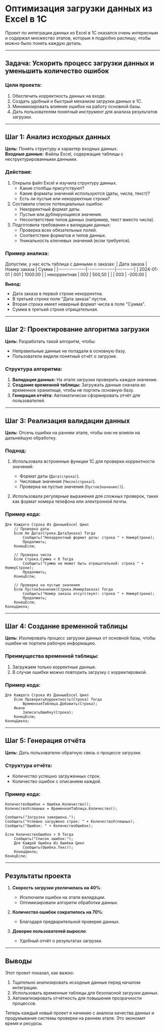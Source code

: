 # Оптимизация загрузки данных из Excel в 1С

Проект по интеграции данных из Excel в 1С оказался очень интересным и содержал множество этапов, которые я подробно распишу, чтобы можно было понять каждую деталь.

---

## Задача: Ускорить процесс загрузки данных и уменьшить количество ошибок

### Цели проекта:
1. Обеспечить корректность данных на входе.
2. Создать удобный и быстрый механизм загрузки данных в 1С.
3. Минимизировать влияние ошибок на работу основной базы.
4. Дать пользователям понятный инструмент для анализа результатов загрузки.

---

## Шаг 1: Анализ исходных данных

**Цель:** Понять структуру и характер входных данных.  
**Входные данные:** Файлы Excel, содержащие таблицы с неструктурированными данными.

### Действия:
1. Открыла файл Excel и изучила структуру данных.
   - Какие столбцы присутствуют?
   - Какие форматы значений используются (даты, числа, текст)?
   - Есть ли пустые или некорректные строки?
2. Составила список потенциальных ошибок:
   - Некорректный формат даты.
   - Пустые или дублирующиеся значения.
   - Несоответствие типов данных (например, текст вместо числа).
3. Подготовила требования к валидации данных:
   - Проверка всех обязательных полей.
   - Соответствие форматов и типов данных.
   - Уникальность ключевых значений (если требуется).

### Пример анализа:
Допустим, у нас есть таблица с данными о заказах:
| Дата заказа  | Номер заказа | Сумма   |
|--------------|--------------|---------|
| 2024-01-01   | 001          | 1000.00 |
| некорректная | 002          | 500,50  |
|              | 003          | -200.00 |

**Вывод:**  
- Дата заказа в первой строке некорректна.  
- В третьей строке поле "Дата заказа" пустое.  
- Вторая строка имеет неверный формат числа в поле "Сумма".  
- Сумма в третьей строке отрицательная.

---

## Шаг 2: Проектирование алгоритма загрузки

**Цель:** Разработать такой алгоритм, чтобы:
- Неправильные данные не попадали в основную базу.
- Пользователи видели понятный отчёт о загрузке.

### Структура алгоритма:
1. **Валидация данных:** На этапе загрузки проверить каждое значение.
2. **Создание временной таблицы:** Загружать данные сначала во временное хранилище, чтобы не портить основную базу.
3. **Генерация отчёта:** Автоматически сформировать отчёт для пользователей.

---

## Шаг 3: Реализация валидации данных

**Цель:** Отсечь ошибки на раннем этапе, чтобы они не влияли на дальнейшую обработку.

### Подход:
1. Использовала встроенные функции 1С для проверки корректности значений:
   - Формат даты (`Дата(строка)`).
   - Числовые значения (`Число(строка)`).
   - Проверка на пустые значения (`ПустоеЗначение()`).

2. Использовала регулярные выражения для сложных проверок, таких как формат номера телефона или электронной почты.

### Пример кода:
```1C
Для Каждого Строка Из ДанныеExcel Цикл
    // Проверка даты
    Если Не Дата(Строка.ДатаЗаказа) Тогда
        Сообщить("Некорректный формат даты: строка " + НомерСтроки);
        Продолжить;
    КонецЕсли;
    
    // Проверка числа
    Если Строка.Сумма < 0 Тогда
        Сообщить("Сумма не может быть отрицательной: строка " + НомерСтроки);
        Продолжить;
    КонецЕсли;

    // Проверка на пустые значения
    Если ПустоеЗначение(Строка.НомерЗаказа) Тогда
        Сообщить("Номер заказа отсутствует: строка " + НомерСтроки);
        Продолжить;
    КонецЕсли;
КонецЦикла;

```

---

## Шаг 4: Создание временной таблицы

**Цель:** Изолировать процесс загрузки данных от основной базы, чтобы ошибки не портили рабочую информацию.

### Преимущества временной таблицы:
1. Загружаем только корректные данные.
2. В случае ошибки можно повторить загрузку с корректировкой.

### Пример кода:
```1C
Для Каждого Строка Из ДанныеExcel Цикл
    Если ПроверитьКорректность(Строка) Тогда
        ВременнаяТаблица.Добавить(Строка);
    Иначе
        ЗаписатьОшибку(Строка);
    КонецЕсли;
КонецЦикла;
```

---

## Шаг 5: Генерация отчёта

**Цель:** Дать пользователю обратную связь о процессе загрузки.

### Структура отчёта:
- Количество успешно загруженных строк.
- Количество ошибок с описанием каждой.

### Пример кода:
```1C
КоличествоОшибок = Ошибки.Количество();
КоличествоУспешных = ВременнаяТаблица.Количество();

Сообщить("Загрузка завершена.");
Сообщить("Успешно загружено строк: " + КоличествоУспешных);
Сообщить("Ошибок: " + КоличествоОшибок);

Если КоличествоОшибок > 0 Тогда
    Сообщить("Список ошибок:");
    Для Каждой Ошибка Из Ошибки Цикл
        Сообщить(Ошибка.Текст);
    КонецЦикла;
КонецЕсли;
```

---

## Результаты проекта

1. **Скорость загрузки увеличилась на 40%**:
   - Исключили ошибки на этапе валидации.
   - Оптимизировали алгоритм обработки данных.

2. **Количество ошибок сократилось на 70%**:
   - Благодаря предварительной проверке данных.

3. **Доверие пользователей выросло**:
   - Удобный отчёт о результатах загрузки.

---

## Выводы

Этот проект показал, как важно:
1. Тщательно анализировать исходные данные перед началом интеграции.
2. Использовать временные таблицы для безопасной загрузки данных.
3. Автоматизировать отчётность для повышения прозрачности процессов.

Теперь каждый новый проект я начинаю с анализа качества данных и продумывания системы проверки на раннем этапе. Это экономит время и ресурсы.
```
